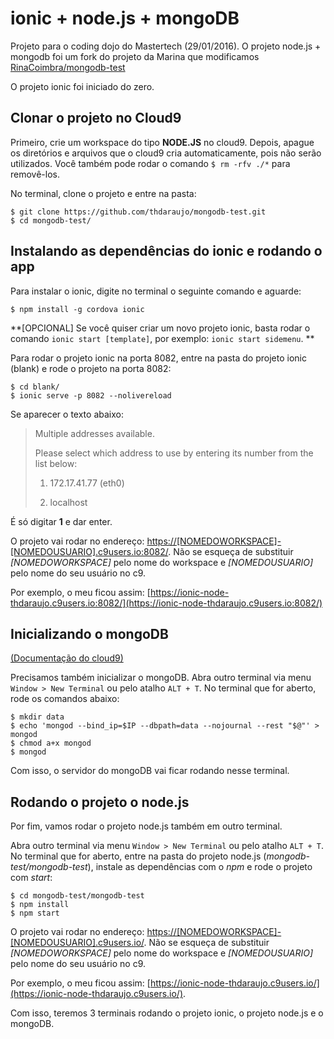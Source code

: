 # ionic + node.js + mongoDB

Projeto para o coding dojo do Mastertech (29/01/2016).
O projeto node.js + mongodb foi um fork do projeto da Marina que modificamos [RinaCoimbra/mongodb-test](https://github.com/RinaCoimbra/mongodb-test)

O projeto ionic foi iniciado do zero.

## Clonar o projeto no Cloud9

Primeiro, crie um workspace do tipo **NODE.JS** no cloud9.
Depois, apague os diretórios e arquivos que o cloud9 cria automaticamente, pois não serão utilizados.
Você também pode rodar o comando `$ rm -rfv ./*` para removê-los.

No terminal, clone o projeto e entre na pasta:
```
$ git clone https://github.com/thdaraujo/mongodb-test.git
$ cd mongodb-test/
```

## Instalando as dependências do ionic e rodando o app

Para instalar o ionic, digite no terminal o seguinte comando e aguarde:
```
$ npm install -g cordova ionic
```

**[OPCIONAL] Se você quiser criar um novo projeto ionic, basta rodar o comando `ionic start [template]`, por exemplo: `ionic start sidemenu`. **

Para rodar o projeto ionic na porta 8082, entre na pasta do projeto ionic (blank) e rode o projeto na porta 8082:
```
$ cd blank/
$ ionic serve -p 8082 --nolivereload  
```

Se aparecer o texto abaixo:

>Multiple addresses available.
>
>Please select which address to use by entering its number from the list below:
>
>  1) 172.17.41.77 (eth0)
>
>  2) localhost

É só digitar **1** e dar enter.

O projeto vai rodar no endereço: [https://[NOMEDOWORKSPACE]-[NOMEDOUSUARIO].c9users.io:8082/](https://[NOMEDOWORKSPACE]-[NOMEDOUSUARIO].c9users.io:8082/). Não se esqueça de substituir *[NOMEDOWORKSPACE]* pelo nome do workspace e *[NOMEDOUSUARIO]* pelo nome do seu usuário no c9.

Por exemplo, o meu ficou assim: [https://ionic-node-thdaraujo.c9users.io:8082/](https://ionic-node-thdaraujo.c9users.io:8082/)


## Inicializando o mongoDB
[(Documentação do cloud9)](https://docs.c9.io/docs/setting-up-mongodb)
 
Precisamos também inicializar o mongoDB. Abra outro terminal via menu `Window > New Terminal` ou pelo atalho `ALT + T`.
No terminal que for aberto, rode os comandos abaixo:

```
$ mkdir data
$ echo 'mongod --bind_ip=$IP --dbpath=data --nojournal --rest "$@"' > mongod
$ chmod a+x mongod
$ mongod
```
Com isso, o servidor do mongoDB vai ficar rodando nesse terminal.

## Rodando o projeto o node.js
Por fim, vamos rodar o projeto node.js também em outro terminal.

Abra outro terminal via menu `Window > New Terminal` ou pelo atalho `ALT + T`.
No terminal que for aberto, entre na pasta do projeto node.js (*mongodb-test/mongodb-test*), instale as dependências com o *npm* e rode o projeto com *start*:

```
$ cd mongodb-test/mongodb-test
$ npm install
$ npm start
```

O projeto vai rodar no endereço: [https://[NOMEDOWORKSPACE]-[NOMEDOUSUARIO].c9users.io/](https://[NOMEDOWORKSPACE]-[NOMEDOUSUARIO].c9users.io/). Não se esqueça de substituir *[NOMEDOWORKSPACE]* pelo nome do workspace e *[NOMEDOUSUARIO]* pelo nome do seu usuário no c9.

Por exemplo, o meu ficou assim: [https://ionic-node-thdaraujo.c9users.io/](https://ionic-node-thdaraujo.c9users.io/).

Com isso, teremos 3 terminais rodando o projeto ionic, o projeto node.js e o mongoDB.

